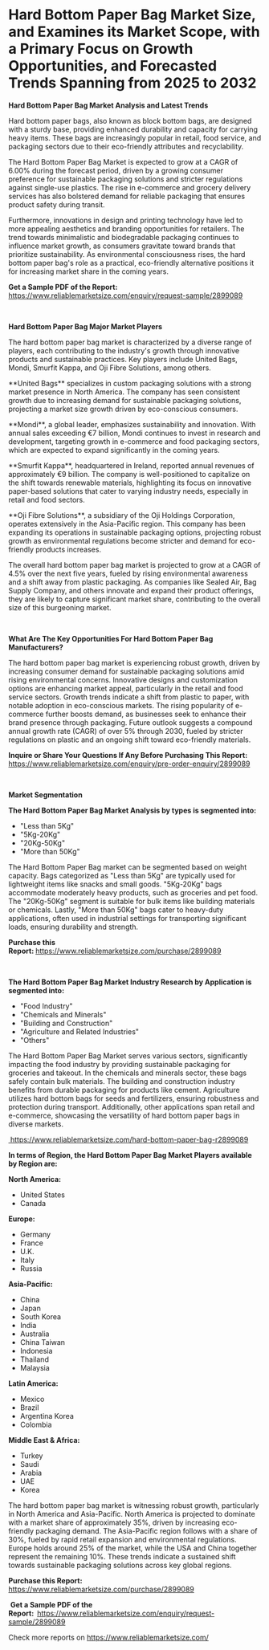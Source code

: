 <p><h1>Hard Bottom Paper Bag Market Size, and Examines its Market Scope, with a Primary Focus on Growth Opportunities, and Forecasted Trends Spanning from 2025 to 2032</h1></p><p><strong>Hard Bottom Paper Bag Market Analysis and Latest Trends</strong></p>
<p><p>Hard bottom paper bags, also known as block bottom bags, are designed with a sturdy base, providing enhanced durability and capacity for carrying heavy items. These bags are increasingly popular in retail, food service, and packaging sectors due to their eco-friendly attributes and recyclability. </p><p>The Hard Bottom Paper Bag Market is expected to grow at a CAGR of 6.00% during the forecast period, driven by a growing consumer preference for sustainable packaging solutions and stricter regulations against single-use plastics. The rise in e-commerce and grocery delivery services has also bolstered demand for reliable packaging that ensures product safety during transit. </p><p>Furthermore, innovations in design and printing technology have led to more appealing aesthetics and branding opportunities for retailers. The trend towards minimalistic and biodegradable packaging continues to influence market growth, as consumers gravitate toward brands that prioritize sustainability. As environmental consciousness rises, the hard bottom paper bag's role as a practical, eco-friendly alternative positions it for increasing market share in the coming years.</p></p>
<p><strong>Get a Sample PDF of the Report:&nbsp;</strong> <a href="https://www.reliablemarketsize.com/enquiry/request-sample/2899089?utm_campaign=2875&utm_medium=2&utm_source=Github&utm_content=ia&utm_term=15032025&utm_id=hard-bottom-paper-bag">https://www.reliablemarketsize.com/enquiry/request-sample/2899089</a></p>
<p>&nbsp;</p>
<p><strong>Hard Bottom Paper Bag Major Market Players</strong></p>
<p><p>The hard bottom paper bag market is characterized by a diverse range of players, each contributing to the industry's growth through innovative products and sustainable practices. Key players include United Bags, Mondi, Smurfit Kappa, and Oji Fibre Solutions, among others. </p><p>**United Bags** specializes in custom packaging solutions with a strong market presence in North America. The company has seen consistent growth due to increasing demand for sustainable packaging solutions, projecting a market size growth driven by eco-conscious consumers.</p><p>**Mondi**, a global leader, emphasizes sustainability and innovation. With annual sales exceeding €7 billion, Mondi continues to invest in research and development, targeting growth in e-commerce and food packaging sectors, which are expected to expand significantly in the coming years.</p><p>**Smurfit Kappa**, headquartered in Ireland, reported annual revenues of approximately €9 billion. The company is well-positioned to capitalize on the shift towards renewable materials, highlighting its focus on innovative paper-based solutions that cater to varying industry needs, especially in retail and food sectors.</p><p>**Oji Fibre Solutions**, a subsidiary of the Oji Holdings Corporation, operates extensively in the Asia-Pacific region. This company has been expanding its operations in sustainable packaging options, projecting robust growth as environmental regulations become stricter and demand for eco-friendly products increases.</p><p>The overall hard bottom paper bag market is projected to grow at a CAGR of 4.5% over the next five years, fueled by rising environmental awareness and a shift away from plastic packaging. As companies like Sealed Air, Bag Supply Company, and others innovate and expand their product offerings, they are likely to capture significant market share, contributing to the overall size of this burgeoning market.</p></p>
<p>&nbsp;</p>
<p><strong>What Are The Key Opportunities For Hard Bottom Paper Bag Manufacturers?</strong></p>
<p><p>The hard bottom paper bag market is experiencing robust growth, driven by increasing consumer demand for sustainable packaging solutions amid rising environmental concerns. Innovative designs and customization options are enhancing market appeal, particularly in the retail and food service sectors. Growth trends indicate a shift from plastic to paper, with notable adoption in eco-conscious markets. The rising popularity of e-commerce further boosts demand, as businesses seek to enhance their brand presence through packaging. Future outlook suggests a compound annual growth rate (CAGR) of over 5% through 2030, fueled by stricter regulations on plastic and an ongoing shift toward eco-friendly materials.</p></p>
<p><strong>Inquire or Share Your Questions If Any Before Purchasing This Report:</strong> <a href="https://www.reliablemarketsize.com/enquiry/pre-order-enquiry/2899089?utm_campaign=2875&utm_medium=2&utm_source=Github&utm_content=ia&utm_term=15032025&utm_id=hard-bottom-paper-bag">https://www.reliablemarketsize.com/enquiry/pre-order-enquiry/2899089</a></p>
<p>&nbsp;</p>
<p><strong>Market Segmentation</strong></p>
<p><strong>The Hard Bottom Paper Bag Market Analysis by types is segmented into:</strong></p>
<p><ul><li>"Less than 5Kg"</li><li>"5Kg-20Kg"</li><li>"20Kg-50Kg"</li><li>"More than 50Kg"</li></ul></p>
<p><p>The Hard Bottom Paper Bag market can be segmented based on weight capacity. Bags categorized as "Less than 5Kg" are typically used for lightweight items like snacks and small goods. "5Kg-20Kg" bags accommodate moderately heavy products, such as groceries and pet food. The "20Kg-50Kg" segment is suitable for bulk items like building materials or chemicals. Lastly, "More than 50Kg" bags cater to heavy-duty applications, often used in industrial settings for transporting significant loads, ensuring durability and strength.</p></p>
<p><strong>Purchase this Report:&nbsp;</strong><a href="https://www.reliablemarketsize.com/purchase/2899089?utm_campaign=2875&utm_medium=2&utm_source=Github&utm_content=ia&utm_term=15032025&utm_id=hard-bottom-paper-bag">https://www.reliablemarketsize.com/purchase/2899089</a></p>
<p>&nbsp;</p>
<p><strong>The Hard Bottom Paper Bag Market Industry Research by Application is segmented into:</strong></p>
<p><ul><li>"Food Industry"</li><li>"Chemicals and Minerals"</li><li>"Building and Construction"</li><li>"Agriculture and Related Industries"</li><li>"Others"</li></ul></p>
<p><p>The Hard Bottom Paper Bag Market serves various sectors, significantly impacting the food industry by providing sustainable packaging for groceries and takeout. In the chemicals and minerals sector, these bags safely contain bulk materials. The building and construction industry benefits from durable packaging for products like cement. Agriculture utilizes hard bottom bags for seeds and fertilizers, ensuring robustness and protection during transport. Additionally, other applications span retail and e-commerce, showcasing the versatility of hard bottom paper bags in diverse markets.</p></p>
<p><a href="https://www.reliablemarketsize.com/hard-bottom-paper-bag-r2899089?utm_campaign=2875&utm_medium=2&utm_source=Github&utm_content=ia&utm_term=15032025&utm_id=hard-bottom-paper-bag">&nbsp;https://www.reliablemarketsize.com/hard-bottom-paper-bag-r2899089</a></p>
<p><strong>In terms of Region, the Hard Bottom Paper Bag Market Players available by Region are:</strong></p>
<p>
    <p> <strong> North America: </strong>
        <ul>
            <li>United States</li>
            <li>Canada</li>
        </ul>
        </p> 
    <p> <strong> Europe: </strong>
        <ul>
            <li>Germany</li>
            <li>France</li>
            <li>U.K.</li>
            <li>Italy</li>
            <li>Russia</li>
        </ul>
        </p> 
    <p> <strong> Asia-Pacific: </strong>
        <ul>
            <li>China</li>
            <li>Japan</li>
            <li>South Korea</li>
            <li>India</li>
            <li>Australia</li>
            <li>China Taiwan</li>
            <li>Indonesia</li>
            <li>Thailand</li>
            <li>Malaysia</li>
        </ul>
        </p> 
    <p> <strong> Latin America: </strong>
        <ul>
            <li>Mexico</li>
            <li>Brazil</li>
            <li>Argentina Korea</li>
            <li>Colombia</li>
        </ul>
        </p> 
    <p> <strong> Middle East & Africa: </strong>
        <ul>
            <li>Turkey</li>
            <li>Saudi</li>
            <li>Arabia</li>
            <li>UAE</li>
            <li>Korea</li>
        </ul>
    </p>
    </p>
<p><p>The hard bottom paper bag market is witnessing robust growth, particularly in North America and Asia-Pacific. North America is projected to dominate with a market share of approximately 35%, driven by increasing eco-friendly packaging demand. The Asia-Pacific region follows with a share of 30%, fueled by rapid retail expansion and environmental regulations. Europe holds around 25% of the market, while the USA and China together represent the remaining 10%. These trends indicate a sustained shift towards sustainable packaging solutions across key global regions.</p></p>
<p><strong>Purchase this Report: </strong><a href="https://www.reliablemarketsize.com/purchase/2899089?utm_campaign=2875&utm_medium=2&utm_source=Github&utm_content=ia&utm_term=15032025&utm_id=hard-bottom-paper-bag">https://www.reliablemarketsize.com/purchase/2899089</a></p>
<p>&nbsp;<strong>Get a Sample PDF of the Report:&nbsp;&nbsp;</strong><a href="https://www.reliablemarketsize.com/enquiry/request-sample/2899089?utm_campaign=2875&utm_medium=2&utm_source=Github&utm_content=ia&utm_term=15032025&utm_id=hard-bottom-paper-bag">https://www.reliablemarketsize.com/enquiry/request-sample/2899089</a></p>
<p><strong></strong></p>
<p>Check more reports on <a href="https://www.reliablemarketsize.com/?utm_campaign=2875&utm_medium=2&utm_source=Github&utm_content=ia&utm_term=15032025&utm_id=hard-bottom-paper-bag">https://www.reliablemarketsize.com/</a></p>